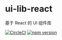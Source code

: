 # ui-lib-react

基于 React 的 UI 组件库

[![CircleCI](https://dl.circleci.com/status-badge/img/gh/sandreams/ui-lib-react/tree/main.svg?style=svg)](https://dl.circleci.com/status-badge/redirect/gh/sandreams/ui-lib-react/tree/main)
[![npm version](https://badge.fury.io/js/sand-ui114.svg)](https://badge.fury.io/js/sand-ui114)
